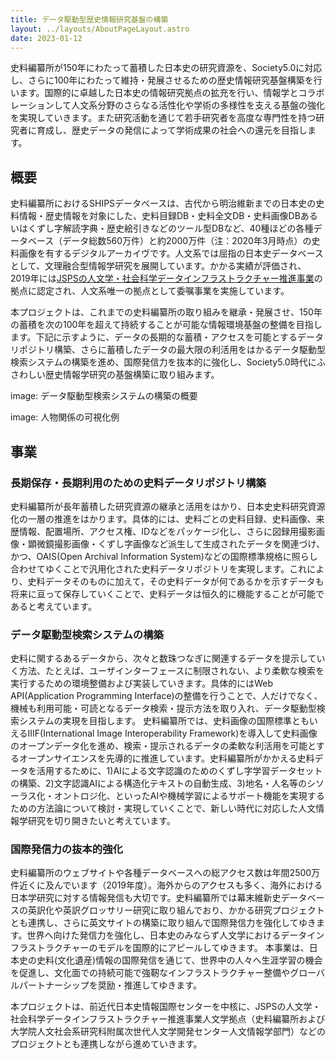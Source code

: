 ```yaml
---
title: データ駆動型歴史情報研究基盤の構築
layout: ../layouts/AboutPageLayout.astro
date: 2023-01-12
---
```


史料編纂所が150年にわたって蓄積した日本史の研究資源を、Society5.0に対応し、さらに100年にわたって維持・発展させるための歴史情報研究基盤構築を行います。国際的に卓越した日本史の情報研究拠点の拡充を行い、情報学とコラボレーションして人文系分野のさらなる活性化や学術の多様性を支える基盤の強化を実現していきます。また研究活動を通じて若手研究者を高度な専門性を持つ研究者に育成し、歴史データの発信によって学術成果の社会への還元を目指します。

## 概要

史料編纂所におけるSHIPSデータベースは、古代から明治維新までの日本史の史料情報・歴史情報を対象にした、史料目録DB・史料全文DB・史料画像DBあるいはくずし字解読字典・歴史絵引きなどのツール型DBなど、40種ほどの各種データベース（データ総数560万件）と約2000万件（注：2020年3月時点）の史料画像を有するデジタルアーカイヴです。人文系では屈指の日本史データベースとして、文理融合型情報学研究を展開しています。かかる実績が評価され、2019年には[JSPSの人文学・社会科学データインフラストラクチャー推進事業](https://www.jsps.go.jp/j-di/index.html)の拠点に認定され、人文系唯一の拠点として委嘱事業を実施しています。

本プロジェクトは、これまでの史料編纂所の取り組みを継承・発展させ、150年の蓄積を次の100年を超えて持続することが可能な情報環境基盤の整備を目指します。下記に示すように、データの長期的な蓄積・アクセスを可能とするデータリポジトリ構築、さらに蓄積したデータの最大限の利活用をはかるデータ駆動型検索システムの構築を進め、国際発信力を抜本的に強化し、Society5.0時代にふさわしい歴史情報学研究の基盤構築に取り組みます。

image: データ駆動型検索システムの構築の概要

image: 人物関係の可視化例

## 事業

### 長期保存・長期利用のための史料データリポジトリ構築

史料編纂所が長年蓄積した研究資源の継承と活用をはかり、日本史史料研究資源化の一層の推進をはかります。具体的には、史料ごとの史料目録、史料画像、来歴情報、配置場所、アクセス権、IDなどをパッケージ化し、さらに図録用撮影画像・顕微鏡撮影画像・くずし字画像など派生して生成されたデータを関連づけ、かつ、OAIS(Open Archival Information System)などの国際標準規格に照らし合わせてゆくことで汎用化された史料データリポジトリを実現します。これにより、史料データそのものに加えて，その史料データが何であるかを示すデータも将来に亘って保存していくことで、史料データは恒久的に機能することが可能であると考えています。

### データ駆動型検索システムの構築

史料に関するあるデータから、次々と数珠つなぎに関連するデータを提示していく方法、たとえば、ユーザインターフェースに制限されない、より柔軟な検索を実行するための環境整備および実装していきます。具体的にはWeb API(Application Programming Interface)の整備を行うことで、人だけでなく、機械も利用可能・可読となるデータ検索・提示方法を取り入れ、データ駆動型検索システムの実現を目指します。
史料編纂所では、史料画像の国際標準ともいえるIIIF(International Image Interoperability Framework)を導入して史料画像のオープンデータ化を進め、検索・提示されるデータの柔軟な利活用を可能とするオープンサイエンスを先導的に推進しています。史料編纂所がかかえる史料データを活用するために、1)AIによる文字認識のためのくずし字学習データセットの構築、2)文字認識AIによる構造化テキストの自動生成、3)地名・人名等のシソーラス化・オントロジ化、といったAIや機械学習によるサポート機能を実現するための方法論について検討・実現していくことで、新しい時代に対応した人文情報学研究を切り開きたいと考えています。

### 国際発信力の抜本的強化

史料編纂所のウェブサイトや各種データベースへの総アクセス数は年間2500万件近くに及んでいます（2019年度）。海外からのアクセスも多く、海外における日本学研究に対する情報発信も大切です。史料編纂所では幕末維新史データベースの英訳化や英訳グロッサリー研究に取り組んでおり、かかる研究プロジェクトとも連携し、さらに英文サイトの構築に取り組んで国際発信力を強化してゆきます。世界へ向けた発信力を強化し、日本史のみならず人文学におけるデータインフラストラクチャーのモデルを国際的にアピールしてゆきます。
本事業は、日本史の史料(文化遺産)情報の国際発信を通じて、世界中の人々へ生涯学習の機会を促進し、文化面での持続可能で強靭なインフラストラクチャー整備やグローバルパートナーシップを奨励・推進してゆきます。

本プロジェクトは、前近代日本史情報国際センターを中核に、JSPSの人文学・社会科学データインフラストラクチャー推進事業人文学拠点（史料編纂所および大学院人文社会系研究科附属次世代人文学開発センター人文情報学部門）などのプロジェクトとも連携しながら進めていきます。
